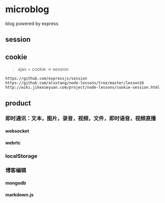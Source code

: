 # microblog
blog powered by express

## session

## cookie

> ajax + cookie -> session
```
https://github.com/expressjs/session
https://github.com/alsotang/node-lessons/tree/master/lesson16
http://wiki.jikexueyuan.com/project/node-lessons/cookie-session.html
```

## product

### 即时通讯：文本，图片，录音，视频，文件，即时语音，视频直播

#### websocket

#### webrtc

### localStorage

### 博客编辑

#### mongodb

#### markdown.js